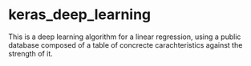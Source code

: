 # keras_deep_learning
This is a deep learning algorithm for a linear regression, using a public database composed of a table of concrecte carachteristics against the strength of it.
